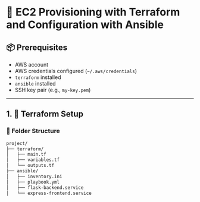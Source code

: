 # 🚀 EC2 Provisioning with Terraform and Configuration with Ansible

## 📦 Prerequisites

- AWS account
- AWS credentials configured (`~/.aws/credentials`)
- `terraform` installed
- `ansible` installed
- SSH key pair (e.g., `my-key.pem`)

---

## 1. 🔧 Terraform Setup

### 📁 Folder Structure

```bash
project/
├── terraform/
│   ├── main.tf
│   ├── variables.tf
│   └── outputs.tf
├── ansible/
│   ├── inventory.ini
│   ├── playbook.yml
│   ├── flask-backend.service
│   └── express-frontend.service
```
